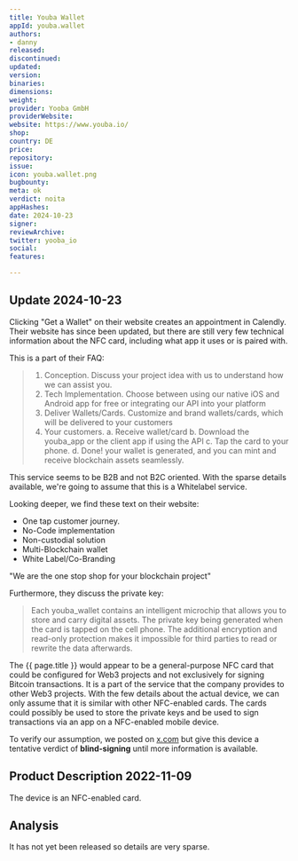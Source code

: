 ```yaml
---
title: Youba Wallet
appId: youba.wallet
authors:
- danny
released: 
discontinued: 
updated: 
version: 
binaries: 
dimensions: 
weight: 
provider: Yooba GmbH
providerWebsite: 
website: https://www.youba.io/
shop: 
country: DE
price: 
repository: 
issue: 
icon: youba.wallet.png
bugbounty: 
meta: ok
verdict: noita
appHashes: 
date: 2024-10-23
signer: 
reviewArchive: 
twitter: yooba_io
social: 
features: 

---
```


## Update 2024-10-23

Clicking "Get a Wallet" on their website creates an appointment in Calendly. Their website has since been updated, but there are still very few technical information about the NFC card, including what app it uses or is paired with.

This is a part of their FAQ:

> 1. Conception. Discuss your project idea with us to understand how we can assist you.
> 2. Tech Implementation. Choose between using our native iOS and Android app for free or integrating our API into your platform
> 3. Deliver Wallets/Cards. Customize and brand wallets/cards, which will be delivered to your customers
> 4. Your customers. 
>   a. Receive wallet/card
>   b. Download the youba_app or the client app if using the API
>   c. Tap the card to your phone.
>   d. Done! your wallet is generated, and you can mint and receive blockchain assets seamlessly.

This service seems to be B2B and not B2C oriented. With the sparse details available, we're going to assume that this is a Whitelabel service. 

Looking deeper, we find these text on their website:

- One tap customer journey.
- No-Code implementation
- Non-custodial solution
- Multi-Blockchain wallet
- White Label/Co-Branding

"We are the one stop shop for your blockchain project"

Furthermore, they discuss the private key:

> Each youba_wallet contains an intelligent microchip that allows you to store and carry digital assets. The private key being generated when the card is tapped on the cell phone. The additional encryption and read-only protection makes it impossible for third parties to read or rewrite the data afterwards.

The {{ page.title }} would appear to be a general-purpose NFC card that could be configured for Web3 projects and not exclusively for signing Bitcoin transactions. It is a part of the service that the company provides to other Web3 projects. With the few details about the actual device, we can only assume that it is similar with other NFC-enabled cards. The cards could possibly be used to store the private keys and be used to sign transactions via an app on a NFC-enabled mobile device. 

To verify our assumption, we posted on [x.com](https://x.com/dannybuntu/status/1848992456462807531) but give this device a tentative verdict of **blind-signing** until more information is available.

## Product Description 2022-11-09

The device is an NFC-enabled card. 

## Analysis 

It has not yet been released so details are very sparse.

